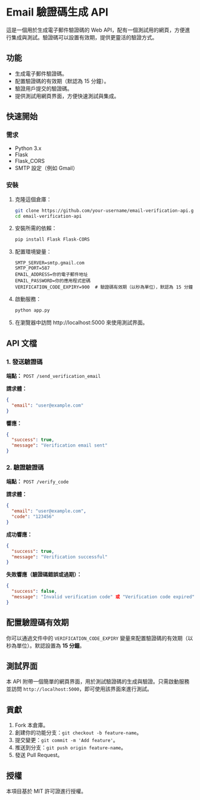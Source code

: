 # Email 驗證碼生成 API

這是一個用於生成電子郵件驗證碼的 Web API，配有一個測試用的網頁，方便進行集成與測試。驗證碼可以設置有效期，提供更靈活的驗證方式。

## 功能

- 生成電子郵件驗證碼。
- 配置驗證碼的有效期（默認為 15 分鐘）。
- 驗證用戶提交的驗證碼。
- 提供測試用網頁界面，方便快速測試與集成。

## 快速開始

### 需求

- Python 3.x
- Flask
- Flask_CORS
- SMTP 設定（例如 Gmail）

### 安裝

1. 克隆這個倉庫：

   ```bash
   git clone https://github.com/your-username/email-verification-api.git
   cd email-verification-api
   ```

2. 安裝所需的依賴：

   ```bash
   pip install Flask Flask-CORS
   ```

3. 配置環境變量：

   ```
   SMTP_SERVER=smtp.gmail.com
   SMTP_PORT=587
   EMAIL_ADDRESS=你的電子郵件地址
   EMAIL_PASSWORD=你的應用程式密碼
   VERIFICATION_CODE_EXPIRY=900  # 驗證碼有效期（以秒為單位），默認為 15 分鐘
   ```

4. 啟動服務：

   ```bash
   python app.py
   ```

5. 在瀏覽器中訪問 http://localhost:5000 來使用測試界面。

## API 文檔

### 1. 發送驗證碼

**端點：** `POST /send_verification_email`

**請求體：**

```json
{
  "email": "user@example.com"
}
```

**響應：**

```json
{
  "success": true,
  "message": "Verification email sent"
}
```

### 2. 驗證驗證碼

**端點：** `POST /verify_code`

**請求體：**

```json
{
  "email": "user@example.com",
  "code": "123456"
}
```

**成功響應：**

```json
{
  "success": true,
  "message": "Verification successful"
}
```

**失敗響應（驗證碼錯誤或過期）：**

```json
{
  "success": false,
  "message": "Invalid verification code" 或 "Verification code expired"
}
```

## 配置驗證碼有效期

你可以通過文件中的 `VERIFICATION_CODE_EXPIRY` 變量來配置驗證碼的有效期（以秒為單位）。默認設置為 **15 分鐘**。

## 測試界面

本 API 附帶一個簡單的網頁界面，用於測試驗證碼的生成與驗證。只需啟動服務並訪問 `http://localhost:5000`，即可使用該界面來進行測試。


## 貢獻

1. Fork 本倉庫。
2. 創建你的功能分支：`git checkout -b feature-name`。
3. 提交變更：`git commit -m 'Add feature'`。
4. 推送到分支：`git push origin feature-name`。
5. 發送 Pull Request。

## 授權

本項目基於 MIT 許可證進行授權。

